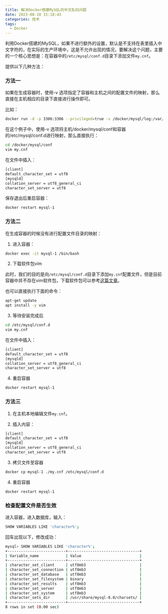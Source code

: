 ```yaml
---
title: 解决Docker搭建MySQL的中文乱码问题
date: 2023-08-10 15:18:43
categories: 技术
tags:
  - Docker
---
```


利用Docker搭建的MySQL，如果不进行额外的设置，默认是不支持在表里插入中文字符的，在实际的生产环境中，这是不允许出现的情况，要解决这个问题，主要的一个核心思想是：在容器中的`/etc/mysql/conf.d`目录下添加文件`my.cnf`。

提供以下几种方法：

### 方法一

如果在生成容器时，使用-v 选项指定了容器和主机之间的配置文件的映射，那么直接在主机相应的目录下直接进行操作即可。

<!-- more -->

比如：

```bash
docker run -d -p 3306:3306 --privileged=true -v /docker/mysql/log:/var/log/mysql -v /docker/mysql/data:/var/lib/mysql -v /docker/mysql/conf:/etc/mysql/conf.d -e MYSQL_ROOT_PASSWORD=admin --name mysql-1 mysql:latest 
```

在这个例子中，使用-v 选项将主机/docker/mysql/conf和容器的/etc/mysql/conf.d进行映射，那么直接执行：

```bash
cd /docker/mysql/conf
vim my.cnf
```

在文件中插入：

```bash
[client]
default_character_set = utf8
[mysqld]
collation_server = utf8_general_ci
character_set_server = utf8
```

保存退出后重启容器：

```bash
docker restart mysql-1
```

### 方法二

在生成容器的时候没有进行配置文件目录的映射：

1. 进入容器：

```bash
docker exec -it mysql-1 /bin/bash
```

2. 下载软件包vim

此时，我们的目的是向`/etc/mysql/conf.d`目录下添加`my.cnf`配置文件，但是目前容器中并不存在vim软件包，下载软件包可以参考[这篇文章](https://nustarain.gitee.io/2023/08/09/ContainerDownloadSoft/)。

也可以直接执行下面的命令：

```bash
apt-get update
apt install -y vim
```

3. 等待安装完成后

```bash
cd /etc/mysql/conf.d
vim my.cnf
```

在文件中插入：

```bash
[client]
default_character_set = utf8
[mysqld]
collation_server = utf8_general_ci
character_set_server = utf8
```

4. 重启容器

```bash
docker restart mysql-1
```

### 方法三

1. 在主机本地编辑文件`my.cnf`。

2. 插入内容：

```bash
[client]
default_character_set = utf8
[mysqld]
collation_server = utf8_general_ci
character_set_server = utf8
```

3. 拷贝文件至容器

```bash
docker cp mysql-1 ./my.cnf /etc/mysql/conf.d
```

4. 重启容器

```bash
docker restart mysql-1
```

### 检查配置文件是否生效

进入容器，进入数据库，输入：

```bash
SHOW VARIABLES LIKE 'character%';
```

回车出现以下，修改成功：

```bash
mysql> SHOW VARIABLES LIKE 'character%';
+--------------------------+--------------------------------+
| Variable_name            | Value                          |
+--------------------------+--------------------------------+
| character_set_client     | utf8mb3                        |
| character_set_connection | utf8mb3                        |
| character_set_database   | utf8mb3                        |
| character_set_filesystem | binary                         |
| character_set_results    | utf8mb3                        |
| character_set_server     | utf8mb3                        |
| character_set_system     | utf8mb3                        |
| character_sets_dir       | /usr/share/mysql-8.0/charsets/ |
+--------------------------+--------------------------------+
8 rows in set (0.00 sec)
```